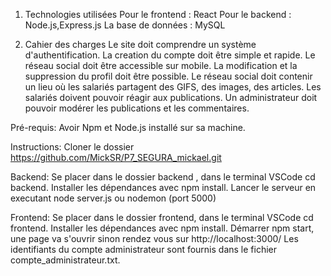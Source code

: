 1. Technologies utilisées
   Pour le frontend : React
   Pour le backend : Node.js,Express.js
   La base de données : MySQL

2. Cahier des charges
   Le site doit comprendre un système d'authentification.
   La creation du compte doit être simple et rapide.
   Le réseau social doit être accessible sur mobile.
   La modification et la suppression du profil doit être possible.
   Le réseau social doit contenir un lieu où les salariés partagent des GIFS, des images, des articles.
   Les salariés doivent pouvoir réagir aux publications.
   Un administrateur doit pouvoir modérer les publications et les commentaires.

Pré-requis:
Avoir Npm et Node.js installé sur sa machine.

Instructions:
Cloner le dossier https://github.com/MickSR/P7_SEGURA_mickael.git

Backend:
Se placer dans le dossier backend , dans le terminal VSCode cd backend.
Installer les dépendances avec npm install.
Lancer le serveur en executant node server.js ou nodemon (port 5000)

Frontend:
Se placer dans le dossier frontend, dans le terminal VSCode cd frontend.
Installer les dépendances avec npm install.
Démarrer npm start, une page va s'ouvrir sinon rendez vous sur http://localhost:3000/
Les identifiants du compte administrateur sont fournis dans le fichier compte_administrateur.txt.
